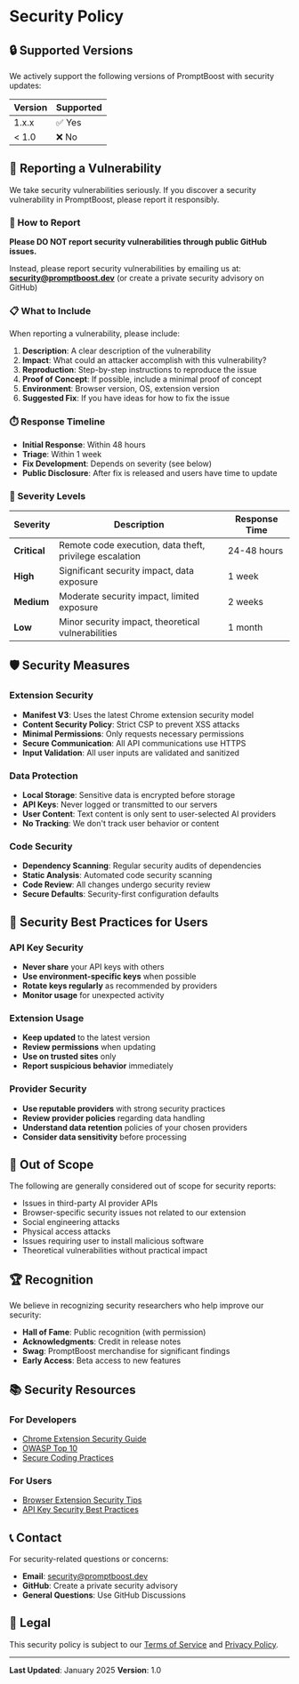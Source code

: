 # Security Policy

## 🔒 Supported Versions

We actively support the following versions of PromptBoost with security updates:

| Version | Supported          |
| ------- | ------------------ |
| 1.x.x   | ✅ Yes             |
| < 1.0   | ❌ No              |

## 🚨 Reporting a Vulnerability

We take security vulnerabilities seriously. If you discover a security vulnerability in PromptBoost, please report it responsibly.

### 📧 How to Report

**Please DO NOT report security vulnerabilities through public GitHub issues.**

Instead, please report security vulnerabilities by emailing us at:
**security@promptboost.dev** (or create a private security advisory on GitHub)

### 📋 What to Include

When reporting a vulnerability, please include:

1. **Description**: A clear description of the vulnerability
2. **Impact**: What could an attacker accomplish with this vulnerability?
3. **Reproduction**: Step-by-step instructions to reproduce the issue
4. **Proof of Concept**: If possible, include a minimal proof of concept
5. **Environment**: Browser version, OS, extension version
6. **Suggested Fix**: If you have ideas for how to fix the issue

### ⏱️ Response Timeline

- **Initial Response**: Within 48 hours
- **Triage**: Within 1 week
- **Fix Development**: Depends on severity (see below)
- **Public Disclosure**: After fix is released and users have time to update

### 🎯 Severity Levels

| Severity | Description | Response Time |
|----------|-------------|---------------|
| **Critical** | Remote code execution, data theft, privilege escalation | 24-48 hours |
| **High** | Significant security impact, data exposure | 1 week |
| **Medium** | Moderate security impact, limited exposure | 2 weeks |
| **Low** | Minor security impact, theoretical vulnerabilities | 1 month |

## 🛡️ Security Measures

### Extension Security

- **Manifest V3**: Uses the latest Chrome extension security model
- **Content Security Policy**: Strict CSP to prevent XSS attacks
- **Minimal Permissions**: Only requests necessary permissions
- **Secure Communication**: All API communications use HTTPS
- **Input Validation**: All user inputs are validated and sanitized

### Data Protection

- **Local Storage**: Sensitive data is encrypted before storage
- **API Keys**: Never logged or transmitted to our servers
- **User Content**: Text content is only sent to user-selected AI providers
- **No Tracking**: We don't track user behavior or content

### Code Security

- **Dependency Scanning**: Regular security audits of dependencies
- **Static Analysis**: Automated code security scanning
- **Code Review**: All changes undergo security review
- **Secure Defaults**: Security-first configuration defaults

## 🔐 Security Best Practices for Users

### API Key Security
- **Never share** your API keys with others
- **Use environment-specific keys** when possible
- **Rotate keys regularly** as recommended by providers
- **Monitor usage** for unexpected activity

### Extension Usage
- **Keep updated** to the latest version
- **Review permissions** when updating
- **Use on trusted sites** only
- **Report suspicious behavior** immediately

### Provider Security
- **Use reputable providers** with strong security practices
- **Review provider policies** regarding data handling
- **Understand data retention** policies of your chosen providers
- **Consider data sensitivity** before processing

## 🚫 Out of Scope

The following are generally considered out of scope for security reports:

- Issues in third-party AI provider APIs
- Browser-specific security issues not related to our extension
- Social engineering attacks
- Physical access attacks
- Issues requiring user to install malicious software
- Theoretical vulnerabilities without practical impact

## 🏆 Recognition

We believe in recognizing security researchers who help improve our security:

- **Hall of Fame**: Public recognition (with permission)
- **Acknowledgments**: Credit in release notes
- **Swag**: PromptBoost merchandise for significant findings
- **Early Access**: Beta access to new features

## 📚 Security Resources

### For Developers
- [Chrome Extension Security Guide](https://developer.chrome.com/docs/extensions/mv3/security/)
- [OWASP Top 10](https://owasp.org/www-project-top-ten/)
- [Secure Coding Practices](https://owasp.org/www-project-secure-coding-practices-quick-reference-guide/)

### For Users
- [Browser Extension Security Tips](https://blog.malwarebytes.com/security-world/technology/2017/07/introduction-to-browser-extension-security/)
- [API Key Security Best Practices](https://blog.gitguardian.com/secrets-api-management/)

## 📞 Contact

For security-related questions or concerns:
- **Email**: security@promptboost.dev
- **GitHub**: Create a private security advisory
- **General Questions**: Use GitHub Discussions

## 📄 Legal

This security policy is subject to our [Terms of Service](./docs/TERMS.md) and [Privacy Policy](./docs/PRIVACY.md).

---

**Last Updated**: January 2025
**Version**: 1.0
